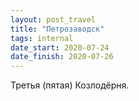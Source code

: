 ```yaml
---
layout: post_travel
title: "Петрозаводск"
tags: internal
date_start: 2020-07-24
date_finish: 2020-07-26
---
```


Третья (пятая) Козлодёрня.
